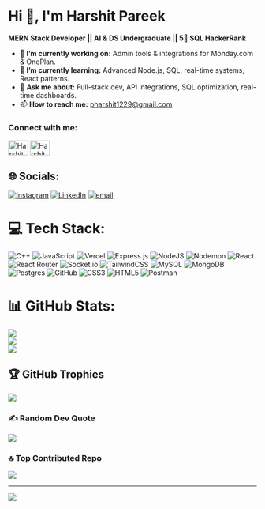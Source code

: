 #  Hi 👋, I'm Harshit Pareek
**MERN Stack Developer || AI & DS Undergraduate || 5🌟 SQL HackerRank**

- 🔭 **I’m currently working on:** Admin tools & integrations for Monday.com & OnePlan.
- 🌱 **I’m currently learning:** Advanced Node.js, SQL, real-time systems, React patterns. 
- 💬 **Ask me about:** Full-stack dev, API integrations, SQL optimization, real-time dashboards.
- 📫 **How to reach me:** pharshit1229@gmail.com 

<h3 align="left">Connect with me:</h3>
<p align="left>
<a href="https://www.linkedin.com/in/harshit-pareek29/" target="blank"><img align="center" src="https://raw.githubusercontent.com/rahuldkjain/github-profile-readme-generator/master/src/images/icons/Social/linked-in-alt.svg" alt="Harshit_Pareek" height="30" width="40" /></a>
<a href="https://leetcode.com/Jinesh_Prajapat"target="blank"><img align="center" src="https://raw.githubusercontent.com/rahuldkjain/github-profile-readme-generator/master/src/images/icons/Social/leet-code.svg" alt="Harshit_Pareek" height="30" width="40" /></a>
</p>

## 🌐 Socials:
[![Instagram](https://img.shields.io/badge/Instagram-%23E4405F.svg?logo=Instagram&logoColor=white)](https://instagram.com/harshitpareekkk) [![LinkedIn](https://img.shields.io/badge/LinkedIn-%230077B5.svg?logo=linkedin&logoColor=white)](https://linkedin.com/in/harshit-pareek29) [![email](https://img.shields.io/badge/Email-D14836?logo=gmail&logoColor=white)](mailto:pharshit1229@gmail.com) 

# 💻 Tech Stack:
![C++](https://img.shields.io/badge/c++-%2300599C.svg?style=for-the-badge&logo=c%2B%2B&logoColor=white) ![JavaScript](https://img.shields.io/badge/javascript-%23323330.svg?style=for-the-badge&logo=javascript&logoColor=%23F7DF1E) ![Vercel](https://img.shields.io/badge/vercel-%23000000.svg?style=for-the-badge&logo=vercel&logoColor=white) ![Express.js](https://img.shields.io/badge/express.js-%23404d59.svg?style=for-the-badge&logo=express&logoColor=%2361DAFB) ![NodeJS](https://img.shields.io/badge/node.js-6DA55F?style=for-the-badge&logo=node.js&logoColor=white) ![Nodemon](https://img.shields.io/badge/NODEMON-%23323330.svg?style=for-the-badge&logo=nodemon&logoColor=%BBDEAD) ![React](https://img.shields.io/badge/react-%2320232a.svg?style=for-the-badge&logo=react&logoColor=%2361DAFB) ![React Router](https://img.shields.io/badge/React_Router-CA4245?style=for-the-badge&logo=react-router&logoColor=white) ![Socket.io](https://img.shields.io/badge/Socket.io-black?style=for-the-badge&logo=socket.io&badgeColor=010101) ![TailwindCSS](https://img.shields.io/badge/tailwindcss-%2338B2AC.svg?style=for-the-badge&logo=tailwind-css&logoColor=white) ![MySQL](https://img.shields.io/badge/mysql-4479A1.svg?style=for-the-badge&logo=mysql&logoColor=white) ![MongoDB](https://img.shields.io/badge/MongoDB-%234ea94b.svg?style=for-the-badge&logo=mongodb&logoColor=white) ![Postgres](https://img.shields.io/badge/postgres-%23316192.svg?style=for-the-badge&logo=postgresql&logoColor=white) ![GitHub](https://img.shields.io/badge/github-%23121011.svg?style=for-the-badge&logo=github&logoColor=white) ![CSS3](https://img.shields.io/badge/css3-%231572B6.svg?style=for-the-badge&logo=css3&logoColor=white) ![HTML5](https://img.shields.io/badge/html5-%23E34F26.svg?style=for-the-badge&logo=html5&logoColor=white) ![Postman](https://img.shields.io/badge/Postman-FF6C37?style=for-the-badge&logo=postman&logoColor=white)
# 📊 GitHub Stats:
![](https://github-readme-stats.vercel.app/api?username=PAREEK-HARSHIT&theme=dark&hide_border=false&include_all_commits=true&count_private=false)<br/>
![](https://nirzak-streak-stats.vercel.app/?user=PAREEK-HARSHIT&theme=dark&hide_border=false)<br/>
![](https://github-readme-stats.vercel.app/api/top-langs/?username=PAREEK-HARSHIT&theme=dark&hide_border=false&include_all_commits=true&count_private=false&layout=compact)

## 🏆 GitHub Trophies
![](https://github-profile-trophy.vercel.app/?username=PAREEK-HARSHIT&theme=radical&no-frame=false&no-bg=true&margin-w=4)

<!-- Snake Game Repo View -->

<div align="center">
<!--   <img src="https://profile-readme-generator.com/assets/snake.svg" alt="Snake animation" /> -->
</div>

### ✍️ Random Dev Quote
![](https://quotes-github-readme.vercel.app/api?type=horizontal&theme=radical)

### 🔝 Top Contributed Repo
![](https://github-contributor-stats.vercel.app/api?username=PAREEK-HARSHIT&limit=5&theme=dark&combine_all_yearly_contributions=true)

---
[![](https://visitcount.itsvg.in/api?id=PAREEK-HARSHIT&icon=0&color=0)](https://visitcount.itsvg.in)

<!-- Proudly created with GPRM ( https://gprm.itsvg.in ) -->
